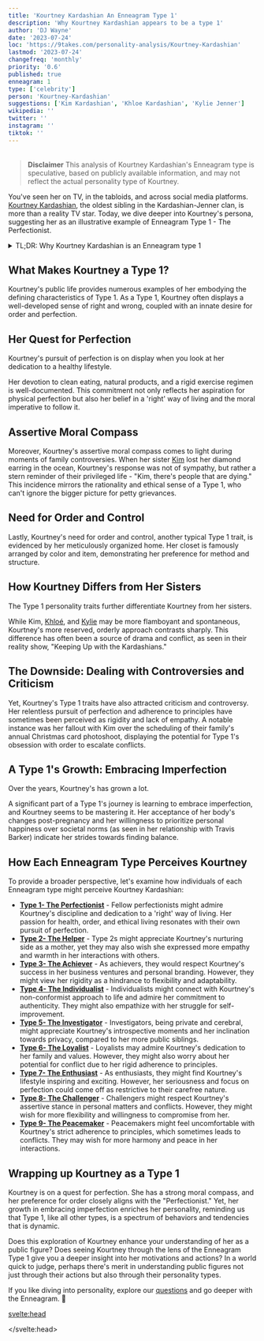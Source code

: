 ```yaml
---
title: 'Kourtney Kardashian An Enneagram Type 1'
description: 'Why Kourtney Kardashian appears to be a type 1'
author: 'DJ Wayne'
date: '2023-07-24'
loc: 'https://9takes.com/personality-analysis/Kourtney-Kardashian'
lastmod: '2023-07-24'
changefreq: 'monthly'
priority: '0.6'
published: true
enneagram: 1
type: ['celebrity']
person: 'Kourtney-Kardashian'
suggestions: ['Kim Kardashian', 'Khloe Kardashian', 'Kylie Jenner']
wikipedia: ''
twitter: ''
instagram: ''
tiktok: ''
---
```


<!-- // notes:  -->

<script>
	import  PopCard  from "$lib/components/atoms/PopCard.svelte";
import BlogPurpose from '$lib/components/blog/BlogPurpose.svelte'
</script>

<div
	style="display: flex;
    justify-content: center;
    margin: 1rem 0;
	"
>
	<PopCard
		image={`/types/1s/${'Kourtney-Kardashian'}.webp`}
		showIcon={false}
		enneagramType="1"
		displayText="Kourtney Kardashian"
		subtext=""
	/>
</div>

> **Disclaimer** This analysis of Kourtney Kardashian's Enneagram type is speculative, based on publicly available information, and may not reflect the actual personality type of Kourtney.

<p class="firstLetter">You've seen her on TV, in the tabloids, and across social media platforms. <a class="external-link" target="_blank" rel="noopener" href="https://en.wikipedia.org/wiki/Kourtney_Kardashian">Kourtney Kardashian</a>, the oldest sibling in the Kardashian-Jenner clan, is more than a reality TV star. Today, we dive deeper into Kourtney's persona, suggesting her as an illustrative example of Enneagram Type 1 - The Perfectionist.</p>

<details>
<summary class="accordion">TL;DR: Why Kourtney Kardashian is an Enneagram type 1</summary>
<div class="panel">
<ul>
<li><b>Kourtney's Pursuit of Perfection:</b> Top of mind when thinking about Kourtney Kardashian is her unwavering dedication to health and organization. As an Enneagram Type 1, her commitment to a clean diet, natural products, and an orderly environment underlines her pursuit of an ideal lifestyle and moral rectitude.
</li>
<li><b>Inside Kourtney's World:</b> Delving into Kourtney's inner world, her daily decisions seem guided by a strong ethical compass and a desire for order. Whether it's making morally conscious choices in her business or methodically organizing her home, these actions reveal a mind driven by the need for perfection and righteousness.
</li>
<li><b>Controversy and Criticism:</b> Kourtney's Type 1 traits have not always been received positively. A notable instance was her conflict with sister Kim over scheduling their Christmas card photoshoot. This controversy showcases Type 1's potential rigidity and their core fear of being seen as corrupt or defective. An empathetic view may interpret Kourtney's actions as a strive for order amidst perceived chaos.
</li>
<li><b>Kourtney's Core Motivation:</b> Kourtney's actions can be traced back to her core Type 1 motivation: the pursuit of the 'right' way of living. Whether it's her business ventures, lifestyle choices, or even her handling of controversies, Kourtney seems driven by her aspiration for perfection and her belief in a moral imperative to follow it.
</li>
</ul>
  </div>
</details>

## What Makes Kourtney a Type 1?

Kourtney's public life provides numerous examples of her embodying the defining characteristics of Type 1. As a Type 1, Kourtney often displays a well-developed sense of right and wrong, coupled with an innate desire for order and perfection.

## Her Quest for Perfection

Kourtney's pursuit of perfection is on display when you look at her dedication to a healthy lifestyle.

Her devotion to clean eating, natural products, and a rigid exercise regimen is well-documented. This commitment not only reflects her aspiration for physical perfection but also her belief in a 'right' way of living and the moral imperative to follow it.

## Assertive Moral Compass

Moreover, Kourtney's assertive moral compass comes to light during moments of family controversies. When her sister <a href="/personality-analysis/Kim-Kardashian">Kim</a> lost her diamond earring in the ocean, Kourtney's response was not of sympathy, but rather a stern reminder of their privileged life - "Kim, there's people that are dying." This incidence mirrors the rationality and ethical sense of a Type 1, who can't ignore the bigger picture for petty grievances.

## Need for Order and Control

Lastly, Kourtney's need for order and control, another typical Type 1 trait, is evidenced by her meticulously organized home. Her closet is famously arranged by color and item, demonstrating her preference for method and structure.

## How Kourtney Differs from Her Sisters

The Type 1 personality traits further differentiate Kourtney from her sisters.

While Kim, <a href="/personality-analysis/Khloe-Kardashian">Khloé</a>, and <a href="/personality-analysis/Kylie-Jenner">Kylie</a> may be more flamboyant and spontaneous, Kourtney's more reserved, orderly approach contrasts sharply. This difference has often been a source of drama and conflict, as seen in their reality show, "Keeping Up with the Kardashians."

## The Downside: Dealing with Controversies and Criticism

Yet, Kourtney's Type 1 traits have also attracted criticism and controversy. Her relentless pursuit of perfection and adherence to principles have sometimes been perceived as rigidity and lack of empathy. A notable instance was her fallout with Kim over the scheduling of their family's annual Christmas card photoshoot, displaying the potential for Type 1's obsession with order to escalate conflicts.

## A Type 1's Growth: Embracing Imperfection

Over the years, Kourtney's has grown a lot.

A significant part of a Type 1's journey is learning to embrace imperfection, and Kourtney seems to be mastering it. Her acceptance of her body's changes post-pregnancy and her willingness to prioritize personal happiness over societal norms (as seen in her relationship with Travis Barker) indicate her strides towards finding balance.

<BlogPurpose/>

## How Each Enneagram Type Perceives Kourtney

To provide a broader perspective, let's examine how individuals of each Enneagram type might perceive Kourtney Kardashian:

- **[Type 1- The Perfectionist](/enneagram-corner/enneagram-type-1)** - Fellow perfectionists might admire Kourtney's discipline and dedication to a 'right' way of living. Her passion for health, order, and ethical living resonates with their own pursuit of perfection.
- **[Type 2- The Helper](/enneagram-corner/enneagram-type-2)** - Type 2s might appreciate Kourtney's nurturing side as a mother, yet they may also wish she expressed more empathy and warmth in her interactions with others.
- **[Type 3- The Achiever](/enneagram-corner/enneagram-type-3)** - As achievers, they would respect Kourtney's success in her business ventures and personal branding. However, they might view her rigidity as a hindrance to flexibility and adaptability.
- **[Type 4- The Individualist](/enneagram-corner/enneagram-type-4)** - Individualists might connect with Kourtney's non-conformist approach to life and admire her commitment to authenticity. They might also empathize with her struggle for self-improvement.
- **[Type 5- The Investigator](/enneagram-corner/enneagram-type-5)** - Investigators, being private and cerebral, might appreciate Kourtney's introspective moments and her inclination towards privacy, compared to her more public siblings.
- **[Type 6- The Loyalist](/enneagram-corner/enneagram-type-6)** - Loyalists may admire Kourtney's dedication to her family and values. However, they might also worry about her potential for conflict due to her rigid adherence to principles.
- **[Type 7- The Enthusiast](/enneagram-corner/enneagram-type-7)** - As enthusiasts, they might find Kourtney's lifestyle inspiring and exciting. However, her seriousness and focus on perfection could come off as restrictive to their carefree nature.
- **[Type 8- The Challenger](/enneagram-corner/enneagram-type-8)** - Challengers might respect Kourtney's assertive stance in personal matters and conflicts. However, they might wish for more flexibility and willingness to compromise from her.
- **[Type 9- The Peacemaker](/enneagram-corner/enneagram-type-9)** - Peacemakers might feel uncomfortable with Kourtney's strict adherence to principles, which sometimes leads to conflicts. They may wish for more harmony and peace in her interactions.

## Wrapping up Kourtney as a Type 1

Kourtney is on a quest for perfection. She has a strong moral compass, and her preference for order closely aligns with the "Perfectionist." Yet, her growth in embracing imperfection enriches her personality, reminding us that Type 1, like all other types, is a spectrum of behaviors and tendencies that is dynamic.

Does this exploration of Kourtney enhance your understanding of her as a public figure? Does seeing Kourtney through the lens of the Enneagram Type 1 give you a deeper insight into her motivations and actions? In a world quick to judge, perhaps there's merit in understanding public figures not just through their actions but also through their personality types.

If you like diving into personality, explore our <a href="/questions" >questions</a> and go deeper with the Enneagram. 🚀

<svelte:head>

<script type="application/ld+json">
  {
  "@context": "http://schema.org",
  "@graph": [
    {
      "@type": "Article",
      "articleBody": "This article explores the personality traits of Kourtney Kardashian from the perspective of the Enneagram Type 1. Known for her meticulousness, drive for perfection, and strong principles, Kourtney embodies many characteristics of Type 1 personalities. The article discusses various facets of Kourtney's life that demonstrate her Type 1 characteristics, including her dedicated parenting, health-focused lifestyle, and controversial moments.",
      "creator": {
        "@type": "Person",
        "name": "DJ Wayne",
        "sameAs": ["https://www.instagram.com/djwayne3/", "https://www.youtube.com/@djwayne3", "https://www.linkedin.com/in/davidtwayne/", "https://twitter.com/djwayne3"
        ]
      },
      "author": {
        "@type": "Person",
        "name": "DJ Wayne",
        "sameAs": ["https://www.instagram.com/djwayne3/", "https://www.youtube.com/@djwayne3", "https://www.linkedin.com/in/davidtwayne/", "https://twitter.com/djwayne3"
        ]
      },
      "dateModified": {
        "@type": "Date",
        "@value": "2023-07-24"
      },
      "datePublished": {
        "@type": "Date",
        "@value": "2023-07-24"
      },
      "description": "This blog post examines the reasons why Kourtney Kardashian might be an Enneagram Type 1. It focuses on her personality traits, her motivations, her inner world, controversies she's faced, and how these elements might be related to the core attributes of a Type 1.",
      "headline": "Unraveling Kourtney Kardashian: An Insight Into Her Enneagram Type 1 Personality",
      "image": {
        "@type": "ImageObject",
        "height": 900,
        "url": "https://9takes.com/types/1s/Kourtney-Kardashian.webp",
        "width": 900
      },
      "mainEntityOfPage": {
        "@id": "https://9takes.com/personality-analysis/Kourtney-Kardashian",
        "@type": "WebPage"
      },
      "mentions": {
        "@type": "Person",
        "name": "Kourtney Kardashian",
        "sameAs": ["https://en.wikipedia.org/wiki/Kourtney_Kardashian", "https://twitter.com/kourtneykardash", "https://www.instagram.com/kourtneykardash/", "https://www.tiktok.com/@kourtneykardashian"]
      },
      "publisher": {
        "@type": "Organization",
        "sameAs": ["https://www.instagram.com/9takesdotcom/", "https://twitter.com/9takesdotcom"],
        "logo": {
          "@type": "ImageObject",
          "height": 60,
          "url": "https://9takes.com/brand/aero.png",
          "width": 600
        },
        "name": "9takes"
      }
    },
    {
      "@type": "FAQPage",
      "mainEntity": [
        {
          "@type": "Question",
          "acceptedAnswer": {
            "@type": "Answer",
            "text": "Kourtney Kardashian exhibits many characteristics associated with Enneagram Type 1 personalities. This includes her meticulousness, adherence to strong principles, and striving for perfection. These characteristics are deeply rooted in her desire to live in accordance with her values, which is a core motivation for Type 1 individuals."
          },
          "name": "Why is Kourtney Kardashian considered an Enneagram Type 1?"
        },
        {
          "@type": "Question",
          "acceptedAnswer": {
            "@type": "Answer",
            "text": "Kourtney's dedication to her children, her focus on a healthy lifestyle, and her ability to stand by her principles in the face of controversy are all indicative of her Type 1 personality. Moreover, her constant pursuit of perfection and her commitment to her personal values also reflect the strengths and growth potential of Type 1 individuals."
          },
          "name": "What are some examples of Kourtney Kardashian's Type 1 characteristics?"
        },
        {
          "@type": "Question",
          "acceptedAnswer": {
            "@type": "Answer",
            "text": "Kourtney Kardashian is well-known for her meticulous and principled personality. She is dedicated, health-conscious, and often upholds her principles steadfastly. However, these descriptions are based on public perception and her portrayed image in the media. To know her exact personality, one would have to know her personally."
          },
          "name": "What is Kourtney Kardashian's personality?"
        },
        {
          "@type": "Question",
          "acceptedAnswer": {
            "@type": "Answer",
            "text": "Kourtney Kardashian is an Enneagram type 1, also known as The Perfectionist. This Enneagram type is principled, purposeful, and self-controlled, often motivated by a desire to live the right way and avoid fault or blame. Please note that this information is based on public information and not directly confirmed by Kourtney Kardashian herself."
          },
          "name": "What is Kourtney Kardashian's Enneagram type?"
        }
      ]
    }
  ]
}
</script>

</svelte:head>

<style lang="scss"></style>
